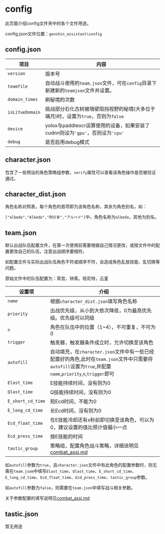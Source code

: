 # config

此页面介绍config文件夹中的各个文件用途。

config.json文件位置：`genshin_assistant\config`



## config.json

| 项目            | 内容                                                         |
| --------------- | ------------------------------------------------------------ |
| `version`       | 版本号                                                       |
| `teamfile`      | 自动战斗使用的`team.json`文件，可在`config`目录下新建新的`teamjson`文件并设置。 |
| `domain_times`  | 刷秘境的次数                                                 |
| `isLiYueDomain` | 挑战部分石化古树被墙壁阻挡视野的秘境(大多位于璃月)时，设置为`true`，否则为`false` |
| `device`        | yolox与paddleocr运算使用的设备，如果安装了cudnn则设为`'gpu'`，否则设为`'cpu'` |
| `debug`         | 是否启用debug模式                                            |



## character.json

包含了一些预设的角色策略组参数，`verify`属性可以查看该角色操作是否被验证通过。



## character_dist.json

角色名称对照表，每个角色的首项即为该角色名称，其余为角色别名，如：

`["albedo","Albedo","阿贝多","アルベド"]`中，角色名称为`albedo`，其他为别名。



## team.json

默认出战队伍配置文件，在第一次使用前需要根据自己情况更改，或按文件中的配置更改自己的队伍，注意出战顺序要相符。

如配置文件与实际出战队伍角色不符或顺序不符，会造成角色乱放技能、乱切换等问题。

原始文件中的队伍配置为：宵宫，钟离，班尼特，云堇

| 设置项            | 介绍                                                         |
| ----------------- | ------------------------------------------------------------ |
| `name`            | 根据`character_dist.json`填写角色名称                        |
| `priority`        | 出战优先级，从小到大依次降低，0为最高优先级。优先级可以同级  |
| `n`               | 角色在队伍中的位置（1~4），不可重复，不可为0                 |
| `trigger`         | 触发器，触发器条件成立时，允许切换至该角色                   |
| `autofill`        | 自动填充，在`character.json`文件中有一些已经配置好的角色,此时在`team.json`文件中只需要将`autofill`设置为`true`,并配置`name`,`priority`,`n`,`trigger`即可 |
| `Elast_time`      | E技能持续时间，没有则为0                                     |
| `Qlast_time`      | Q技能持续时间，没有则为0                                     |
| `E_short_cd_time` | 短Ecd时间，不能为0                                           |
| `E_long_cd_time`  | 长Ecd时间，没有则为0                                         |
| `Ecd_float_time`  | 在E技能冷却还有x秒前即切换至该角色，可以为0，建议设置的值比预计值偏小一点 |
| `Ecd_press_time`  | 按E技能的时间                                                |
| `tastic_group`    | 策略组，配置角色战斗策略，详细说明见[combat_assi.md](./combat_assi.md) |

如`autofill`参数为`true`，且`character.json`文件中有此角色的配置参数时，则无需在`team.jsom`中填写`Elast_time`、`Qlast_time`、`E_short_cd_time`、`E_long_cd_time`、`Ecd_float_time`、`Ecd_press_time`、`tastic_group`参数。

如`autofill`参数为`false`，则需要在`team.json`中填写战斗相关参数。

关于参数配置的填写说明见[combat_assi.md](./combat_assi.md)



## tastic.json

暂无用途
